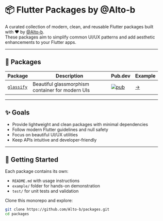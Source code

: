 # 📦 Flutter Packages by @Alto-b

A curated collection of modern, clean, and reusable Flutter packages built with ❤️ by [@Alto-b](https://github.com/Alto-b).  
These packages aim to simplify common UI/UX patterns and add aesthetic enhancements to your Flutter apps.

---

## 🧰 Packages

| Package     | Description                                              | Pub.dev | Example |
|-------------|----------------------------------------------------------|---------|---------|
| [`glassify`](./glassify) | Beautiful glassmorphism container for modern UIs       | [![pub](https://img.shields.io/pub/v/glassify.svg)](https://pub.dev/packages/glassify) | [→](./glassify/example) |


---

## ✨ Goals

- Provide lightweight and clean packages with minimal dependencies
- Follow modern Flutter guidelines and null safety
- Focus on beautiful UI/UX utilities
- Keep APIs intuitive and developer-friendly

---

## 🚀 Getting Started

Each package contains its own:
- `README.md` with usage instructions
- `example/` folder for hands-on demonstration
- `test/` for unit tests and validation

Clone this monorepo and explore:

```bash
git clone https://github.com/Alto-b/packages.git
cd packages
